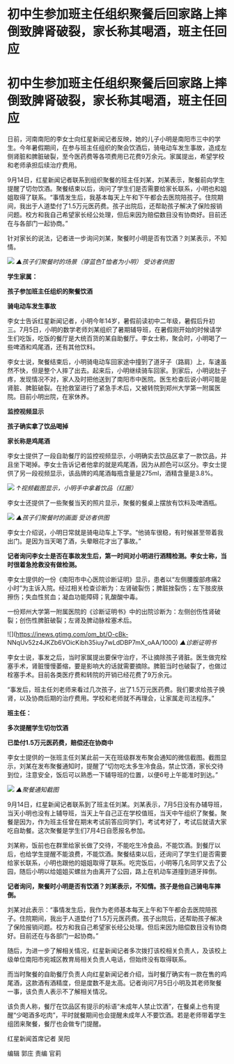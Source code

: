 # 初中生参加班主任组织聚餐后回家路上摔倒致脾肾破裂，家长称其喝酒，班主任回应

# 初中生参加班主任组织聚餐后回家路上摔倒致脾肾破裂，家长称其喝酒，班主任回应

日前，河南南阳的李女士向红星新闻记者反映，她的儿子小明是南阳市三中的学生。今年暑假期间，在参与班主任组织的聚会饮酒后，骑电动车发生事故，造成左侧肾脏和脾脏破裂，至今医药费等各项费用已花费9万余元。家属提出，希望学校和老师承担后续治疗费用。

9月14日，红星新闻记者联系到组织聚餐的班主任刘某，刘某表示，聚餐前向学生提醒了切勿饮酒。聚餐结束以后，询问了学生们是否需要给家长联系，小明也和姐姐取得了联系。“事情发生后，我基本每天上午和下午都会去医院陪孩子。住院期间，我出于人道垫付了1.5万元医药费。孩子出院后，还帮助孩子解决了保险报销问题。校方和我自己希望家长经公处理，但后来因为赔偿数目没有协商好。目前还在与各部门一起协商。”

针对家长的说法，记者进一步询问刘某，聚餐时小明是否有饮酒？刘某表示，不知情。

![](https://inews.gtimg.com/om_bt/OkMIwLSY826mlGVSBoMzUvgaKzY_CUWgw_Z_gBRcXa0u0AA/1000)
_▲孩子们聚餐时的场景（穿蓝色T恤者为小明） 受访者供图_

**学生家属：**

**孩子参加班主任组织的聚餐饮酒**

**骑电动车发生事故**

李女士告诉红星新闻记者，小明今年14岁，暑假前读初中二年级，暑假后升初三。7月5日，小明的数学老师刘某组织了暑期辅导班，在暑假刚开始的时候请学生们吃饭，吃饭的餐厅是大统百货的某自助餐厅。李女士称，聚会时，小明喝了一些啤酒和鸡尾酒，还有其他饮料。

李女士说，聚餐结束后，小明骑电动车回家途中撞到了道牙子（路肩）上，车速虽然不快，但是整个人摔了出去。起来后，小明继续骑车回家。到家后，小明说肚子疼，发现情况不对，家人及时把他送到了南阳市中医院。医生检查后说小明可能是肾脏、脾脏破裂。在抢救室进行了紧急手术后，又被转院到郑州大学第一附属医院。目前小明出院，在家休养。

**监控视频显示**

**孩子确实拿了饮品喝掉**

**家长称是鸡尾酒**

李女士提供了一段自助餐厅的监控视频显示，小明确实去饮品区拿了一款饮品，并且坐下喝掉。李女士告诉记者他拿的就是鸡尾酒，因为从颜色可以区分。李女士提供了另一段视频显示，该品牌的鸡尾酒每瓶含量是275ml，酒精含量是3.8%。

![](https://inews.gtimg.com/om_bt/OeNJcEsloHSnASXWFgaG8fncuUAHqVEY3-rlMwMiOxesIAA/1000)
_↑视频截图显示，小明手中拿着饮品（红圈）_

李女士还提供了一些聚餐当天的照片显示，聚餐的餐桌上摆放有饮料及啤酒瓶。

![](https://inews.gtimg.com/om_bt/ONWpBN5xwcJPKQvYkpHpzGD5E4JPCWV7Nl5TgqwtGfZ44AA/1000)
_▲孩子们聚餐时的画面 受访者供图_

李女士介绍说，小明日常就是骑电动车上下学。“他骑车很稳，有时候甚至带着我出门。是因为当天喝了酒，头晕眼花才出了事故。”

**记者询问李女士是否在事故发生后，第一时间对小明进行酒精检测。李女士称，当时很着急抢救没有做检测。**

李女士提供的一份《南阳市中心医院诊断证明》显示，患者以“左侧腰腹部疼痛2小时”为主诉入院。经过相关检查诊断为：左肾破裂伤；脾脏挫裂伤；左下肢皮肤擦伤；失血性贫血；凝血功能障碍；乳酸酸中毒。

一份郑州大学第一附属医院的《诊断证明书》中的出院诊断为：左侧创伤性肾破裂；创伤性脾脏破裂；左肾及脾动脉栓塞术后。

![](https://inews.gtimg.com/om_bt/O-cBk-
NNqUv52z4JKZb6VOicKibh35iuy7wLdDBP7mX_oAA/1000) _▲诊断证明书_

李女士说，事发之后，当时家属提出要保守治疗，不让摘除孩子肾脏。医生做完栓塞手术，肾脏慢慢萎缩，要是影响大的话就需要摘除。脾脏当时也破裂了，也做过栓塞手术。目前各类医疗费和转院的开销已经花费了9万余元。

“事发后，班主任刘老师来看过几次孩子，出了1.5万元医药费。我们要求给孩子换肾，以及协商后期的治疗费用。学校和老师就不再理会，让家属走司法程序。”

**班主任：**

**多次提醒学生切勿饮酒**

**已垫付1.5万元医药费，赔偿还在协商中**

李女士提供的一张班主任刘某此前一天在班级群发布聚会通知的微信截图。截图显示，刘某在发布聚餐通知时，提醒了“切勿吃太多生冷食品，禁止饮酒，家长交待到位，注意安全，饭后可以熟悉一下辅导班的位置，以便6号上午能准时到达。”

![](https://inews.gtimg.com/om_bt/OydzMi_G1ZIGtl6NKeevo11E8A96mG39DBuTLz0XUFz9YAA/1000)
_▲聚餐通知截图_

9月14日，红星新闻记者联系到了班主任刘某。刘某表示，7月5日没有办辅导班，当天小明也没有上辅导班，当天上午自己正在学校值班，当天中午组织了聚餐。聚餐是因为，作为班主任曾在期末考试前答应同学们，考试考好了，考试后就请大家吃自助餐。这次聚餐是学生们7月4日自愿报名参加。

刘某称，饭前也在群里给家长做了交待，不能吃生冷食品，不能饮酒。到餐厅以后，也给学生提醒不能浪费，不能饮酒。聚餐结束以后，还询问了学生们是否需要给家长联系，小明也跟他的姐姐取得了联系。吃完饭后，小明等几名同学又去了公园，随后小明以给姐姐买螺丝为由离开了公园，路上在机动车道撞到道牙摔倒。

**记者询问，聚餐时小明是否有饮酒？刘某表示，不知情。孩子是他自己骑电车摔倒。**

刘某对此表示：“事情发生后，我作为老师基本每天上午和下午都会去医院陪孩子。住院期间，我出于人道垫付了1.5万元医药费。孩子出院后，还帮助孩子解决了保险报销问题。校方和我自己希望家长经公处理。但后来因为赔偿数目没有协商好。目前还在与各部门一起协商。”

随后，为进一步了解相关情况，红星新闻记者多次拨打该校相关负责人，及该校上级单位南阳市宛城区教育局相关负责人电话，但始终没有取得联系。

而当时聚餐的自助餐厅负责人向红星新闻记者介绍，当时餐厅确实有一款在售的鸡尾酒，这款酒有酒精度，但是度数不是太高。记者询问7月5日小明及其老师聚餐一事，该负责人表示不了解相关情况。

该负责人称，餐厅在饮品区有提示的标语“未成年人禁止饮酒”，在餐桌上也有提醒“少喝酒多吃肉”，平时就餐期间也会提醒未成年人不要饮酒。若是老师带着学生组团来聚餐，餐厅也会做专门提醒。

红星新闻首席记者 吴阳

编辑 郭庄 责编 官莉

